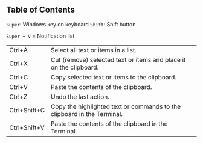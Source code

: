 ## Table of Contents



`Super`: Windows key on keyboard
`Shift`: Shift button

`Super + V` = Notification list



|   |   |
|---|---|
|Ctrl+A|Select all text or items in a list.|
|Ctrl+X|Cut (remove) selected text or items and place it on the clipboard.|
|Ctrl+C|Copy selected text or items to the clipboard.|
|Ctrl+V|Paste the contents of the clipboard.|
|Ctrl+Z|Undo the last action.|
|Ctrl+Shift+C|Copy the highlighted text or commands to the clipboard in the Terminal.|
|Ctrl+Shift+V|Paste the contents of the clipboard in the Terminal.|
